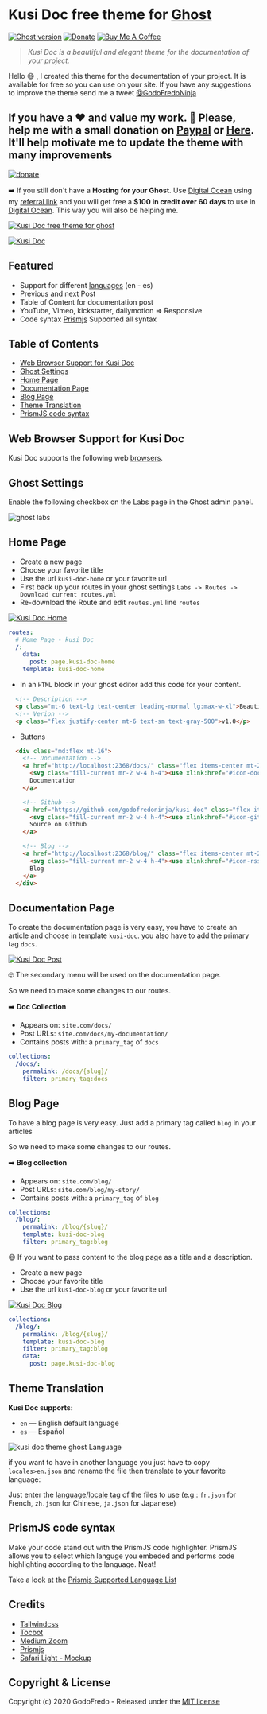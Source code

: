 # Kusi Doc free theme for [Ghost](https://github.com/tryghost/ghost/)

[![Ghost version](https://img.shields.io/badge/Ghost-3.x-brightgreen.svg)](https://github.com/TryGhost/Ghost)
[![Donate](https://img.shields.io/badge/donate-paypal-blue.svg)](https://www.paypal.me/godofredoninja)
[![Buy Me A Coffee](https://img.shields.io/badge/-Buy%20Me%20A%20Coffee-%23FF813F)](https://www.buymeacoffee.com/GodoFredoNinja)

> *Kusi Doc is a beautiful and elegant theme for the documentation of your project.*

Hello :smile: , I created this theme for the documentation of your project.
It is available for free so you can use on your site. If you have any suggestions to improve the theme send me a tweet [@GodoFredoNinja](https://goo.gl/y3aivK)

## If you have a :heart: and value my work. :pray: Please, help me with a small donation on [Paypal](https://www.paypal.me/godofredoninja) or [Here](https://www.paypal.com/cgi-bin/webscr?cmd=_s-xclick&hosted_button_id=Y7UB5Q8GVN3HN&source=url). It'll help motivate me to update the theme with many improvements

[![donate](./donate.gif)](https://www.paypal.me/godofredoninja)

:arrow_right: If you still don't have a **Hosting for your Ghost**. Use [Digital Ocean](https://m.do.co/c/710a27a3b3de) using my [referral link]((https://m.do.co/c/710a27a3b3de)) and you will get free a **$100 in credit over 60 days** to use in [Digital Ocean]((https://m.do.co/c/710a27a3b3de)). This way you will also be helping me.

[![Kusi Doc free theme for ghost](./screenshot.jpg)](https://godofredo.ninja)

[![Kusi Doc](./documentation/doc-blog.jpg)](https://raw.githubusercontent.com/godofredoninja/kusi-doc/master/documentation/doc-blog.jpg)

## Featured

- Support for different [languages](http://themes.ghost.org/docs/i18n#section-how-to-add-any-language) (en - es)
- Previous and next Post
- Table of Content for documentation post
- YouTube, Vimeo, kickstarter, dailymotion => Responsive
- Code syntax [Prismjs](http://prismjs.com/index.html#languages-list) Supported all syntax

## Table of Contents

- [Web Browser Support for Kusi Doc](#web-browser-support-for-kusi-doc)
- [Ghost Settings](#ghost-settings)
- [Home Page](#home-page)
- [Documentation Page](#documentation-page)
- [Blog Page](#blog-page)
- [Theme Translation](#theme-translation)
- [PrismJS code syntax](#prismjs-code-syntax)

## Web Browser Support for Kusi Doc

Kusi Doc supports the following web [browsers](http://caniuse.com/#search=flexbox).

## Ghost Settings

Enable the following checkbox on the Labs page in the Ghost admin panel.

![ghost labs](./documentation/ghost-settings.jpg)

## Home Page

- Create a new page
- Choose your favorite title
- Use the url `kusi-doc-home` or your favorite url
- First back up your routes in your ghost settings `Labs -> Routes -> Download current routes.yml`
- Re-download the Route and edit `routes.yml` line `routes`

[![Kusi Doc Home](./documentation/kusi-doc-home.jpg)](https://raw.githubusercontent.com/godofredoninja/kusi-doc/master/documentation/kusi-doc-home.jpg)

```yaml
routes:
  # Home Page - kusi Doc
  /:
    data:
      post: page.kusi-doc-home
    template: kusi-doc-home
```

- In an `HTML` block in your ghost editor add this code for your content.

```html
  <!-- Description -->
  <p class="mt-6 text-lg text-center leading-normal lg:max-w-xl">Beautiful and elegant theme for the documentation of your project.</p>
  <!-- Verion -->
  <p class="flex justify-center mt-6 text-sm text-gray-500">v1.0</p>
```

- Buttons

```html
  <div class="md:flex mt-16">
    <!-- Documentation -->
    <a href="http://localhost:2368/docs/" class="flex items-center mt-2 mx-2 px-4 py-2 rounded-lg border text-gray-700 hover:bg-gray-200 hover:border-gray-500">
      <svg class="fill-current mr-2 w-4 h-4"><use xlink:href="#icon-doc"></use></svg>
      Documentation
    </a>

    <!-- Github -->
    <a href="https://github.com/godofredoninja/kusi-doc" class="flex items-center mt-2 mx-2 px-4 py-2 rounded-lg border text-gray-700 hover:bg-gray-200 hover:border-gray-500">
      <svg class="fill-current mr-2 w-4 h-4"><use xlink:href="#icon-github"></use></svg>
      Source on Github
    </a>

    <!-- Blog -->
    <a href="http://localhost:2368/blog/" class="flex items-center mt-2 mx-2 px-4 py-2 rounded-lg border text-gray-700 hover:bg-gray-200 hover:border-gray-500">
      <svg class="fill-current mr-2 w-4 h-4"><use xlink:href="#icon-rss"></use></svg>
      Blog
    </a>
  </div>
```

## Documentation Page

To create the documentation page is very easy, you have to create an article and choose in template `kusi-doc`. you also have to add the primary tag `docs`.

[![Kusi Doc Post](./documentation/kusi-doc-post.jpg)](https://raw.githubusercontent.com/godofredoninja/kusi-doc/master/documentation/kusi-doc-post.jpg)

:nerd_face: The secondary menu will be used on the documentation page.

So we need to make some changes to our routes.

:arrow_right: **Doc Collection**

- Appears on: `site.com/docs/`
- Post URLs: `site.com/docs/my-documentation/`
- Contains posts with: a `primary_tag` of `docs`

```yaml
collections:
  /docs/:
    permalink: /docs/{slug}/
    filter: primary_tag:docs
```

## Blog Page

To have a blog page is very easy. Just add a primary tag called `blog` in your articles

So we need to make some changes to our routes.

:arrow_right: **Blog collection**

- Appears on: `site.com/blog/`
- Post URLs: `site.com/blog/my-story/`
- Contains posts with: a `primary_tag` of `blog`

```yaml
collections:
  /blog/:
    permalink: /blog/{slug}/
    template: kusi-doc-blog
    filter: primary_tag:blog
```

:sweat_smile: If you want to pass content to the blog page as a title and a description.

- Create a new page
- Choose your favorite title
- Use the url `kusi-doc-blog` or your favorite url

[![Kusi Doc Blog](./documentation/kusi-doc-blog.jpg)](https://raw.githubusercontent.com/godofredoninja/kusi-doc/master/documentation/kusi-doc-blog.jpg)

```yaml
collections:
  /blog/:
    permalink: /blog/{slug}/
    template: kusi-doc-blog
    filter: primary_tag:blog
    data:
      post: page.kusi-doc-blog
```

## Theme Translation

**Kusi Doc supports:**

- `en` — English default language
- `es` — Español

![kusi doc theme ghost Language](./documentation/language.jpg)

if you want to have in another language you just have to copy `locales>en.json` and rename the file then translate to your favorite language:

Just enter the [language/locale tag](https://www.w3schools.com/tags/ref_language_codes.asp) of the files to use (e.g.: `fr.json` for French, `zh.json` for Chinese, `ja.json` for Japanese)

## PrismJS code syntax

Make your code stand out with the PrismJS code highlighter.
PrismJS allows you to select which languge you embeded and performs code highlighting according to the language. Neat!

Take a look at the [Prismjs Supported Language List](http://prismjs.com/#languages-list)

## Credits

- [Tailwindcss](https://github.com/tailwindcss/tailwindcss)
- [Tocbot](https://github.com/tscanlin/tocbot)
- [Medium Zoom](https://github.com/francoischalifour/medium-zoom)
- [Prismjs](http://prismjs.com/)
- [Safari Light - Mockup](https://www.uplabs.com/posts/safari-light-version)

## Copyright & License

Copyright (c) 2020 GodoFredo - Released under the [MIT license](LICENSE)
